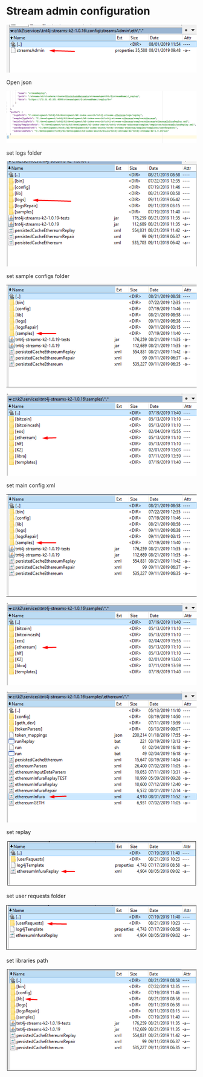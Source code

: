 # Stream admin configuration

![img](../../screenshots/deployment/pointerToStreamsAdminCfg.png)

Open json

![img](../../screenshots/deployment/configPaths.png)

set logs folder

![img](../../screenshots/deployment/pointerToLogs.png)

set sample configs folder

![img](../../screenshots/deployment/pointerToSamples.png)

![img](../../screenshots/deployment/pointerToEthereumSamples.png)

set main config xml

![img](../../screenshots/deployment/pointerToSamples.png)

![img](../../screenshots/deployment/pointerToEthereumSamples.png)

![img](../../screenshots/deployment/pointerToEthInfuraCfg.png)

set replay

![img](../../screenshots/deployment/pointerToReplayXmlFile.png)

set user requests folder

![img](../../screenshots/deployment/pointerToUserRequests.png)

set libraries path

![img](../../screenshots/deployment/pointerToLib.png)